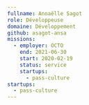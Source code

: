 ```yaml
---
fullname: Annaëlle Sagot
role: Développeuse
domaine: Développement
github: asagot-ansa
missions:
  - employer: OCTO
    end: 2021-06-30
    start: 2020-02-19
    status: service
    startups:
      - pass-culture
startups:
  - pass-culture
---
```

